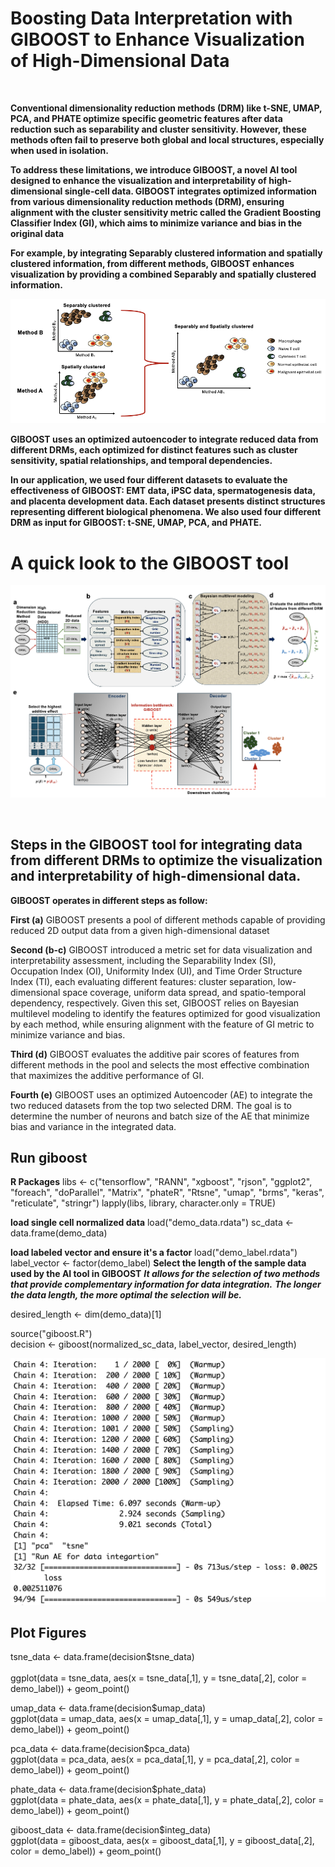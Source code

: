 
# Boosting Data Interpretation with GIBOOST to Enhance Visualization of High-Dimensional Data

$~~$

**Conventional dimensionality reduction methods (DRM) like t-SNE, UMAP, PCA, and PHATE optimize specific geometric features after data reduction such as separability and cluster sensitivity. However, these methods often fail to preserve both global and local structures, especially when used in isolation.**

**To address these limitations, we introduce GIBOOST, a novel AI tool designed to enhance the visualization and interpretability of high-dimensional single-cell data. GIBOOST integrates optimized information from various dimensionality reduction methods (DRM), ensuring alignment with the cluster sensitivity metric called the Gradient Boosting Classifier Index (GI), which aims to minimize variance and bias in the original data**

**For example, by integrating Separably clustered information and spatially clustered information, from different methods, GIBOOST enhances visualization by providing a combined Separably and spatially clustered information.**

![](Figure/Figure_1.png)

**GIBOOST uses an optimized autoencoder to integrate reduced data from different DRMs, each optimized for distinct features such as cluster sensitivity, spatial relationships, and temporal dependencies.**

**In our application, we used four different datasets to evaluate the effectiveness of GIBOOST: EMT data, iPSC data, spermatogenesis data, and placenta development data. Each dataset presents distinct structures representing different biological phenomena. We also used four different DRM as input for GIBOOST: t-SNE, UMAP, PCA, and PHATE.**

# A quick look to the GIBOOST tool

![](Figure/Figure_2.png)

$~~$

## Steps in the GIBOOST tool for integrating data from different DRMs to optimize the visualization and interpretability of high-dimensional data.

**GIBOOST operates in different steps as follow:**

**First (a)** GIBOOST presents a pool of different methods capable of providing reduced 2D output data from a given high-dimensional dataset

**Second (b-c)** GIBOOST introduced a metric set for data visualization and interpretability assessment, including the Separability Index (SI), Occupation Index (OI), Uniformity Index (UI), and Time Order Structure Index (TI), each evaluating different features: cluster separation, low-dimensional space coverage, uniform data spread, and spatio-temporal dependency, respectively. Given this set, GIBOOST relies on Bayesian multilevel modeling to identify the features optimized for good visualization by each method, while ensuring alignment with the feature of GI metric to minimize variance and bias.

**Third (d)** GIBOOST evaluates the additive pair scores of features from different methods in the pool and selects the most effective combination that maximizes the additive performance of GI.

**Fourth (e)** GIBOOST uses an optimized Autoencoder (AE) to integrate the two reduced datasets from the top two selected DRM. The goal is to determine the number of neurons and batch size of the AE that minimize bias and variance in the integrated data.

## Run giboost

**R Packages**
libs <- c("tensorflow", "RANN", "xgboost", "rjson", "ggplot2", "foreach", "doParallel", "Matrix", "phateR",
          "Rtsne", "umap", "brms", "keras", "reticulate", "stringr")
lapply(libs, library, character.only = TRUE)

**load single cell normalized data**
load("demo_data.rdata")
sc_data <- data.frame(demo_data)

**load labeled vector and ensure it's a factor**
load("demo_label.rdata")
label_vector <- factor(demo_label)
**Select the length of the sample data used by the AI tool in GIBOOST**
***It allows for the selection of two methods that provide complementary information for data integration.***
***The longer the data length, the more optimal the selection will be.*** <br/>

desired_length <- dim(demo_data)[1] <br/>

source("giboost.R")<br/>
decision <- giboost(normalized_sc_data, label_vector, desired_length)<br/>

![](Figure/Figure_3.png)

## Plot Figures

tsne_data <- data.frame(decision$tsne_data) <br/>  
ggplot(data = tsne_data, aes(x = tsne_data[,1], y = tsne_data[,2], color = demo_label)) + geom_point()<br/>

umap_data <- data.frame(decision$umap_data)<br/>
ggplot(data = umap_data, aes(x = umap_data[,1], y = umap_data[,2], color = demo_label)) + geom_point()<br/>

pca_data <- data.frame(decision$pca_data)<br/>
ggplot(data = pca_data, aes(x = pca_data[,1], y = pca_data[,2], color = demo_label)) + geom_point()<br/>

phate_data <- data.frame(decision$phate_data)<br/>
ggplot(data = phate_data, aes(x = phate_data[,1], y = phate_data[,2], color = demo_label)) + geom_point()<br/>

giboost_data <- data.frame(decision$integ_data)<br/>
ggplot(data = giboost_data, aes(x = giboost_data[,1], y = giboost_data[,2], color = demo_label)) + geom_point()<br/>
